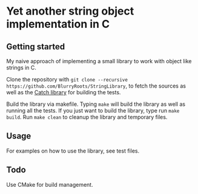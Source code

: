 # Yet another string object implementation in C

## Getting started

My naive approach of implementing a small library to work with object like strings in C.

Clone the repository with ```git clone --recursive https://github.com/BlurryRoots/StringLibrary```, to fetch the sources as well as the [Catch library][1] for building the tests.

Build the library via makefile. Typing ```make``` will build the library as well
as running all the tests. If you just want to build the library, type run ```make build```. Run ```make clean``` to cleanup the library and temporary files.

## Usage

For examples on how to use the library, see test files.

## Todo

Use CMake for build management.

[1]: https://github.com/philsquared/Catch
